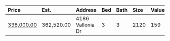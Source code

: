 | Price                                                                                | Est.       | Address          | Bed | Bath | Size | Value | Days | Lot       | Year | HOA | Open |
| :----------------------------------------------------------------------------------- | :--------- | :--------------- | :-- | :--- | :--- | :---- | :--- | :-------- | :--- | :-- | :--- |
| [338,000.00](https://www.movoto.com/home/4186-vallonia-dr-cary-nc-27519-413_2350458) | 362,520.00 | 4186 Vallonia Dr | 3   | 3    | 2120 | 159   |      | 2178 Sqft | 2016 | 139 |      |
